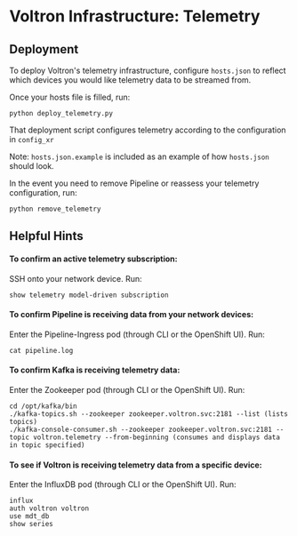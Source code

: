 # Voltron Infrastructure: Telemetry

## Deployment

To deploy Voltron's telemetry infrastructure, configure `hosts.json` to reflect which devices you would like telemetry data to be streamed from.

Once your hosts file is filled, run:
```
python deploy_telemetry.py
```

That deployment script configures telemetry according to the configuration in `config_xr`

Note: `hosts.json.example` is included as an example of how `hosts.json` should look.

In the event you need to remove	Pipeline or reassess your telemetry configuration, run:
```
python remove_telemetry
```

## Helpful Hints

#### To confirm an active telemetry subscription: 
SSH onto your network device. Run:
```
show telemetry model-driven subscription
```

#### To confirm Pipeline is receiving data from your network devices:
Enter the Pipeline-Ingress pod (through CLI or the OpenShift UI). Run:
```
cat pipeline.log
```

#### To confirm Kafka is receiving telemetry data: 
Enter the Zookeeper pod (through CLI or the OpenShift UI). Run:
```
cd /opt/kafka/bin
./kafka-topics.sh --zookeeper zookeeper.voltron.svc:2181 --list (lists topics)
./kafka-console-consumer.sh --zookeeper zookeeper.voltron.svc:2181 --topic voltron.telemetry --from-beginning (consumes and displays data in topic specified)
```

#### To see if Voltron is receiving telemetry data from a specific device:
Enter the InfluxDB pod (through CLI or the OpenShift UI). Run:
```
influx
auth voltron voltron
use mdt_db
show series
```
